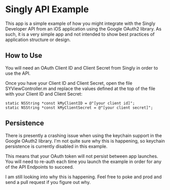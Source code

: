 # Singly API Example

This app is a simple example of how you might integrate with the
Singly Developer API from an iOS application using the Google OAuth2
library. As such, it is a very simple app and not intended to show
best practices of application structure or design.

## How to Use

You will need an OAuth Client ID and Client Secret from Singly in order
to use the API.

Once you have your Client ID and Client Secret, open the file
SYViewController.m and replace the values defined at the top of the file
with your Client ID and Client Secret:

    static NSString *const kMyClientID = @"[your client id]";
    static NSString *const kMyClientSecret = @"[your client secret]";

## Persistence

There is presently a crashing issue when using the keychain support in
the Google OAuth2 library. I'm not quite sure why this is happening, so
keychain persistence is currently disabled in this example.

This means that your OAuth token will not persist between app launches.
You will need to re-auth each time you launch the example in order for
any of the API Endpoints to succeed.

I am still looking into why this is happening. Feel free to poke and prod
and send a pull request if you figure out why.
